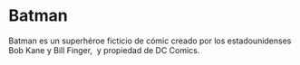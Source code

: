 # Batman

Batman es un superhéroe ficticio de cómic creado por los estadounidenses Bob Kane y Bill Finger, ​ y propiedad de DC Comics.
